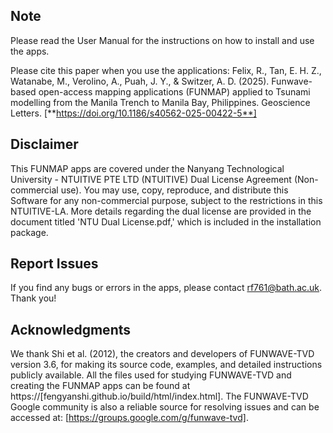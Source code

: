 ## Note
Please read the User Manual for the instructions on how to install and use the apps.

Please cite this paper when you use the applications: Felix, R., Tan, E. H. Z., Watanabe, M., Verolino, A., Puah, J. Y., & Switzer, A. D. (2025). Funwave-based open-access mapping applications (FUNMAP) applied to Tsunami modelling from the Manila Trench to Manila Bay, Philippines. Geoscience Letters. [**https://doi.org/10.1186/s40562-025-00422-5**]

## Disclaimer
This FUNMAP apps are covered under the Nanyang Technological University - NTUITIVE PTE LTD (NTUITIVE) Dual License Agreement (Non-commercial use). You may use, copy, reproduce, and distribute this Software for any non-commercial purpose, subject to the restrictions in this NTUITIVE-LA. More details regarding the dual license are provided in the document titled 'NTU Dual License.pdf,' which is included in the installation package.

## Report Issues
If you find any bugs or errors in the apps, please contact [rf761@bath.ac.uk](mailto:rf761@bath.ac.uk). Thank you!

## Acknowledgments
We thank Shi et al. (2012), the creators and developers of FUNWAVE-TVD version 3.6, for making its source code, examples, and detailed instructions publicly available. All the files used for studying FUNWAVE-TVD and creating the FUNMAP apps can be found at https://[fengyanshi.github.io/build/html/index.html]. The FUNWAVE-TVD Google community is also a reliable source for resolving issues and can be accessed at: [https://groups.google.com/g/funwave-tvd].

